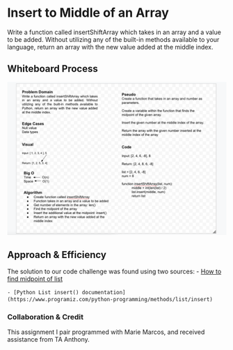 # Insert to Middle of an Array
<!-- Description of the challenge -->
Write a function called insertShiftArray which takes in an array and a value to be added. Without utilizing any of the built-in methods available to your language, return an array with the new value added at the middle index.

## Whiteboard Process
<!-- Embedded whiteboard image -->
![](array-shift.png)

## Approach & Efficiency
<!-- What approach did you take? Discuss Why. What is the Big O space/time for this approach? -->
The solution to our code challenge was found using two sources:
    - [How to find midpoint of list](https://discuss.codecademy.com/t/how-can-i-get-the-index-of-the-middle-element/377349)

    - [Python List insert() documentation](https://www.programiz.com/python-programming/methods/list/insert)

### Collaboration & Credit

This assignment I pair programmed with Marie Marcos, and received assistance from TA Anthony.
